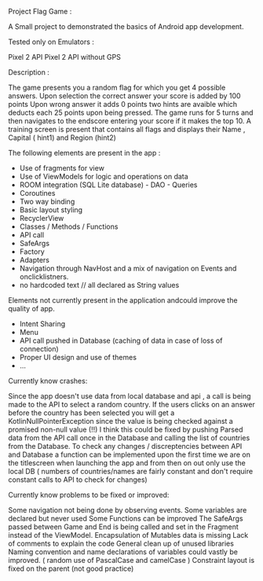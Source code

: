 Project Flag Game : 

A Small project to demonstrated the basics of Android app development.

Tested only on Emulators :

Pixel 2 API 
Pixel 2 API without GPS

Description : 

The game presents you a random flag for which you get 4 possible answers.
Upon selection the correct answer your score is added by 100 points
Upon wrong answer it adds 0 points
two hints are avaible which deducts each 25 points upon being pressed.
The game runs for 5 turns and then navigates to the endscore entering your score if it makes the top 10.
A training screen is present that contains all flags and displays their Name , Capital ( hint1) and Region (hint2)

The following elements are present in the app : 

- Use of fragments for view
- Use of ViewModels for logic and operations on data
- ROOM integration (SQL Lite database) - DAO - Queries
- Coroutines
- Two way binding
- Basic layout styling
- RecyclerView
- Classes / Methods / Functions
- API call
- SafeArgs
- Factory
- Adapters
- Navigation through NavHost and a mix of navigation on Events and onclicklistners.
- no hardcoded text // all declared as String values

Elements not currently present in the application andcould improve the quality of app.

- Intent Sharing
- Menu
- API call pushed in Database (caching of data in case of loss of connection)
- Proper UI design and use of themes
- ...

Currently know crashes:

Since the app doesn't use data from local database and api , a call is being made to the API to select a random country.
If the users clicks on an answer before the country has been selected you will get a KotlinNullPointerException since the value is being 
checked against a promised non-null value (!!)
I think this could be fixed by pushing Parsed data from the API call once in the Database and calling the list of countries from the Database.
To check any changes / discreptencies between API and Database a function can be implemented upon the first time we are on the titlescreen
when launching the app and from then on out only use the local DB ( numbers of countries/names are fairly constant and don't require constant calls to API to check for changes)

Currently know problems to be fixed or improved:

Some navigation not being done by observing events.
Some variables are declared but never used
Some Functions can be improved
The SafeArgs passed between Game and End is being called and set in the Fragment instead of the ViewModel.
Encapsulation of Mutables data is missing 
Lack of comments to explain the code
General clean up of unused libraries
Naming convention and name declarations of variables could vastly be improved. ( random use of PascalCase and camelCase )
Constraint layout is fixed on the parent (not good practice)

